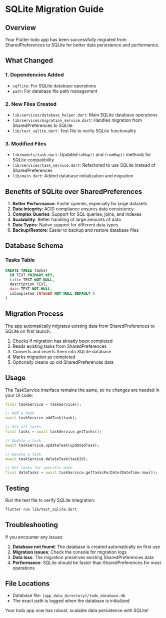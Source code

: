 # SQLite Migration Guide

## Overview
Your Flutter todo app has been successfully migrated from SharedPreferences to SQLite for better data persistence and performance.

## What Changed

### 1. Dependencies Added
- `sqflite`: For SQLite database operations
- `path`: For database file path management

### 2. New Files Created
- `lib/services/database_helper.dart`: Main SQLite database operations
- `lib/services/migration_service.dart`: Handles migration from SharedPreferences to SQLite
- `lib/test_sqlite.dart`: Test file to verify SQLite functionality

### 3. Modified Files
- `lib/models/task.dart`: Updated `toMap()` and `fromMap()` methods for SQLite compatibility
- `lib/services/task_service.dart`: Refactored to use SQLite instead of SharedPreferences
- `lib/main.dart`: Added database initialization and migration

## Benefits of SQLite over SharedPreferences

1. **Better Performance**: Faster queries, especially for large datasets
2. **Data Integrity**: ACID compliance ensures data consistency
3. **Complex Queries**: Support for SQL queries, joins, and indexes
4. **Scalability**: Better handling of large amounts of data
5. **Data Types**: Native support for different data types
6. **Backup/Restore**: Easier to backup and restore database files

## Database Schema

### Tasks Table
```sql
CREATE TABLE tasks(
  id TEXT PRIMARY KEY,
  title TEXT NOT NULL,
  description TEXT,
  date TEXT NOT NULL,
  isCompleted INTEGER NOT NULL DEFAULT 0
)
```

## Migration Process

The app automatically migrates existing data from SharedPreferences to SQLite on first launch:

1. Checks if migration has already been completed
2. Reads existing tasks from SharedPreferences
3. Converts and inserts them into SQLite database
4. Marks migration as completed
5. Optionally cleans up old SharedPreferences data

## Usage

The TaskService interface remains the same, so no changes are needed in your UI code:

```dart
final taskService = TaskService();

// Add a task
await taskService.addTask(task);

// Get all tasks
final tasks = await taskService.getTasks();

// Update a task
await taskService.updateTask(updatedTask);

// Delete a task
await taskService.deleteTask(taskId);

// Get tasks for specific date
final dateTasks = await taskService.getTasksForDate(DateTime.now());
```

## Testing

Run the test file to verify SQLite integration:
```bash
flutter run lib/test_sqlite.dart
```

## Troubleshooting

If you encounter any issues:

1. **Database not found**: The database is created automatically on first use
2. **Migration issues**: Check the console for migration logs
3. **Data loss**: The migration preserves existing SharedPreferences data
4. **Performance**: SQLite should be faster than SharedPreferences for most operations

## File Locations

- Database file: `[app_data_directory]/todo_database.db`
- The exact path is logged when the database is initialized

Your todo app now has robust, scalable data persistence with SQLite!
